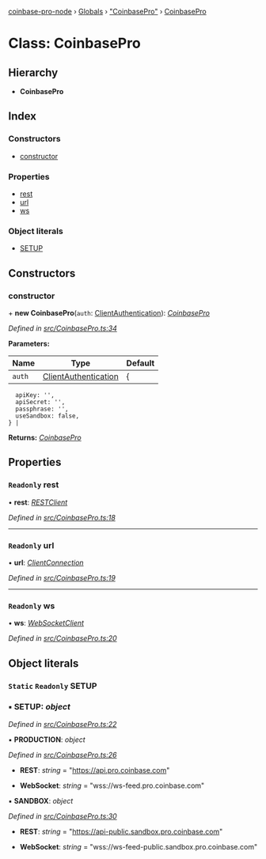 [coinbase-pro-node](../README.md) › [Globals](../globals.md) › ["CoinbasePro"](../modules/_coinbasepro_.md) › [CoinbasePro](_coinbasepro_.coinbasepro.md)

# Class: CoinbasePro

## Hierarchy

- **CoinbasePro**

## Index

### Constructors

- [constructor](_coinbasepro_.coinbasepro.md#constructor)

### Properties

- [rest](_coinbasepro_.coinbasepro.md#readonly-rest)
- [url](_coinbasepro_.coinbasepro.md#readonly-url)
- [ws](_coinbasepro_.coinbasepro.md#readonly-ws)

### Object literals

- [SETUP](_coinbasepro_.coinbasepro.md#static-readonly-setup)

## Constructors

### constructor

\+ **new CoinbasePro**(`auth`: [ClientAuthentication](../interfaces/_coinbasepro_.clientauthentication.md)): _[CoinbasePro](_coinbasepro_.coinbasepro.md)_

_Defined in [src/CoinbasePro.ts:34](https://github.com/bennyn/coinbase-pro-node/blob/7b978cb/src/CoinbasePro.ts#L34)_

**Parameters:**

| Name   | Type                                                                        | Default |
| ------ | --------------------------------------------------------------------------- | ------- |
| `auth` | [ClientAuthentication](../interfaces/_coinbasepro_.clientauthentication.md) | {       |

      apiKey: '',
      apiSecret: '',
      passphrase: '',
      useSandbox: false,
    } |

**Returns:** _[CoinbasePro](_coinbasepro_.coinbasepro.md)_

## Properties

### `Readonly` rest

• **rest**: _[RESTClient](_client_restclient_.restclient.md)_

_Defined in [src/CoinbasePro.ts:18](https://github.com/bennyn/coinbase-pro-node/blob/7b978cb/src/CoinbasePro.ts#L18)_

---

### `Readonly` url

• **url**: _[ClientConnection](../interfaces/_coinbasepro_.clientconnection.md)_

_Defined in [src/CoinbasePro.ts:19](https://github.com/bennyn/coinbase-pro-node/blob/7b978cb/src/CoinbasePro.ts#L19)_

---

### `Readonly` ws

• **ws**: _[WebSocketClient](_client_websocketclient_.websocketclient.md)_

_Defined in [src/CoinbasePro.ts:20](https://github.com/bennyn/coinbase-pro-node/blob/7b978cb/src/CoinbasePro.ts#L20)_

## Object literals

### `Static` `Readonly` SETUP

### ▪ **SETUP**: _object_

_Defined in [src/CoinbasePro.ts:22](https://github.com/bennyn/coinbase-pro-node/blob/7b978cb/src/CoinbasePro.ts#L22)_

▪ **PRODUCTION**: _object_

_Defined in [src/CoinbasePro.ts:26](https://github.com/bennyn/coinbase-pro-node/blob/7b978cb/src/CoinbasePro.ts#L26)_

- **REST**: _string_ = "https://api.pro.coinbase.com"

- **WebSocket**: _string_ = "wss://ws-feed.pro.coinbase.com"

▪ **SANDBOX**: _object_

_Defined in [src/CoinbasePro.ts:30](https://github.com/bennyn/coinbase-pro-node/blob/7b978cb/src/CoinbasePro.ts#L30)_

- **REST**: _string_ = "https://api-public.sandbox.pro.coinbase.com"

- **WebSocket**: _string_ = "wss://ws-feed-public.sandbox.pro.coinbase.com"
